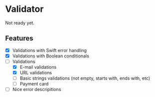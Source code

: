 # Validator

Not ready yet.

## Features

- [x] Validations with  Swift error handling
- [x] Validations with Boolean conditionals
- [ ] Validations
    - [x] E-mail validations
    - [x] URL validations
    - [ ] Basic strings validations (not empty, starts with, ends with, etc)
    - [ ] Payment card
- [ ] Nice error descripitions

